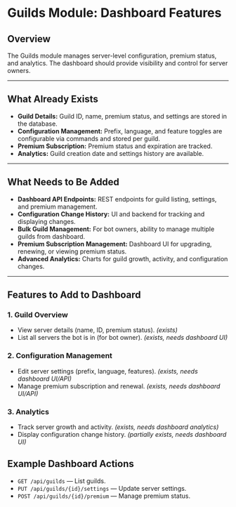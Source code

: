 # Guilds Module: Dashboard Features

## Overview

The Guilds module manages server-level configuration, premium status, and analytics. The dashboard should provide visibility and control for server owners.

---

## What Already Exists

- **Guild Details:** Guild ID, name, premium status, and settings are stored in the database.
- **Configuration Management:** Prefix, language, and feature toggles are configurable via commands and stored per guild.
- **Premium Subscription:** Premium status and expiration are tracked.
- **Analytics:** Guild creation date and settings history are available.

---

## What Needs to Be Added

- **Dashboard API Endpoints:** REST endpoints for guild listing, settings, and premium management.
- **Configuration Change History:** UI and backend for tracking and displaying changes.
- **Bulk Guild Management:** For bot owners, ability to manage multiple guilds from dashboard.
- **Premium Subscription Management:** Dashboard UI for upgrading, renewing, or viewing premium status.
- **Advanced Analytics:** Charts for guild growth, activity, and configuration changes.

---

## Features to Add to Dashboard

### 1. Guild Overview
- View server details (name, ID, premium status). *(exists)*
- List all servers the bot is in (for bot owner). *(exists, needs dashboard UI)*

### 2. Configuration Management
- Edit server settings (prefix, language, features). *(exists, needs dashboard UI/API)*
- Manage premium subscription and renewal. *(exists, needs dashboard UI/API)*

### 3. Analytics
- Track server growth and activity. *(exists, needs dashboard analytics)*
- Display configuration change history. *(partially exists, needs dashboard UI)*

## Example Dashboard Actions

- `GET /api/guilds` — List guilds.
- `PUT /api/guilds/{id}/settings` — Update server settings.
- `POST /api/guilds/{id}/premium` — Manage premium status.
